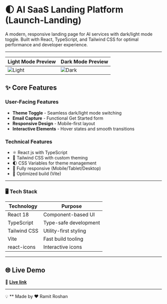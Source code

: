 # 🌓 AI SaaS Landing Platform (Launch-Landing)

A modern, responsive landing page for AI services with dark/light mode toggle. Built with React, TypeScript, and Tailwind CSS for optimal performance and developer experience.

---

| Light Mode Preview | Dark Mode Preview |
|--------------------|-------------------|
| ![Light](https://github.com/user-attachments/assets/989e97a8-920a-4e45-bd6e-84133f5cc40f) | ![Dark](https://github.com/user-attachments/assets/50c557a7-7703-451f-b745-d5e48a06b780) |


## ✨ Core Features

### User-Facing Features
- **Theme Toggle** - Seamless dark/light mode switching
- **Email Capture** - Functional Get Started form
- **Responsive Design** - Mobile-first layout
- **Interactive Elements** - Hover states and smooth transitions

### Technical Features
- ⚛️ React js with TypeScript
- 🎨 Tailwind CSS with custom theming
- 🌓 CSS Variables for theme management
- 📱 Fully responsive (Mobile/Tablet/Desktop)
- 🚀 Optimized build (Vite)



---

### 🖥️ Tech Stack

| Technology     | Purpose                    |
|----------------|-----------------------------|
| React 18       | Component-based UI          |
| TypeScript     | Type-safe development       |
| Tailwind CSS   | Utility-first styling       |
| Vite           | Fast build tooling          |
| react-icons    | Interactive icons           |



---

## 🌐 Live Demo

🚀 [**Live link**](https://launch-landing.vercel.app/)

 
---

💡 ** Made by ❤️ Ramit Roshan
